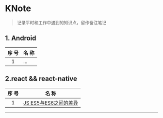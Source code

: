 # KNote
> 记录平时和工作中遇到的知识点，留作备注笔记

## 1. Android

序 号 | 名 称
:-: | ---
1   | ...

## 2.react && react-native

序 号 | 名 称
:-: | --------------------------
1   | [JS ES5与ES6之间的差异][es5-es6]

--------------------------------------------------------------------------------

[es5-es6]: http://bbs.reactnative.cn/topic/15/react-react-native-%E7%9A%84es5-es6%E5%86%99%E6%B3%95%E5%AF%B9%E7%85%A7%E8%A1%A8
[es6]: http://es6.ruanyifeng.com/#docs/intro
[flex]: https://css-tricks.com/snippets/css/a-guide-to-flexbox/
